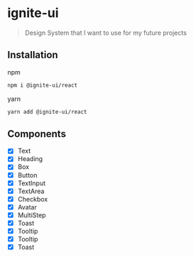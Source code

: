 # ignite-ui

> Design System that I want to use for my future projects

## Installation

npm

```bash
npm i @ignite-ui/react
```

yarn

```bash
yarn add @ignite-ui/react
```

## Components

- [x] Text
- [x] Heading
- [x] Box
- [x] Button
- [x] TextInput
- [x] TextArea
- [x] Checkbox
- [x] Avatar
- [x] MultiStep
- [x] Toast
- [x] Tooltip
- [x] Tooltip
- [x] Toast
